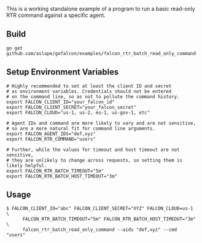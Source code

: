 This is a working standalone example of a program to run a basic read-only RTR command against a specific agent.

## Build
```
go get github.com/aslape/gofalcon/examples/falcon_rtr_batch_read_only_command
```

## Setup Environment Variables
```
# Highly recommended to set at least the client ID and secret
# as environment variables. Credentials should not be entered
# on the command line, so as not to pollute the command history.
export FALCON_CLIENT_ID="your_falcon_id"
export FALCON_CLIENT_SECRET="your_falcon_secret"
export FALCON_CLOUD="us-1, us-2, eu-1, us-gov-1, etc"

# Agent IDs and command are more likely to vary and are not sensitive,
# so are a more natural fit for command line arguments.
export FALCON_AGENT_IDS="def,xyz"
export FALCON_RTR_COMMAND="users"

# Further, while the values for timeout and host timeout are not sensitive,
# they are unlikely to change across requests, so setting them is likely helpful.
export FALCON_RTR_BATCH_TIMEOUT="5m"
export FALCON_RTR_BATCH_HOST_TIMEOUT="3m"
```

## Usage
```
$ FALCON_CLIENT_ID="abc" FALCON_CLIENT_SECRET="XYZ" FALCON_CLOUD=us-1 \
      FALCON_RTR_BATCH_TIMEOUT="5m" FALCON_RTR_BATCH_HOST_TIMEOUT="3m" \
      falcon_rtr_batch_read_only_command --aids "def,xyz" --cmd "users"
```
